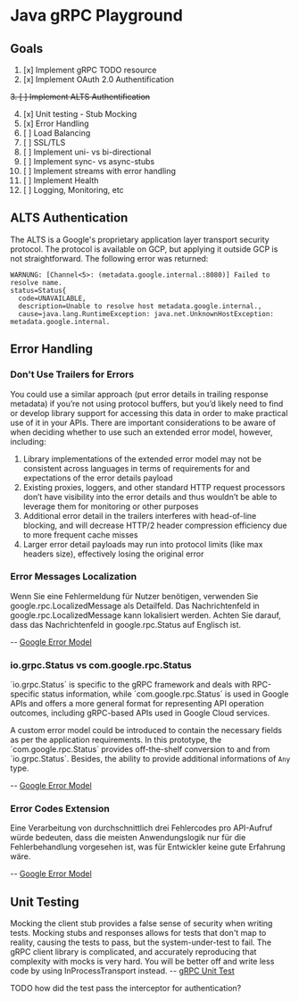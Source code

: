 # Java gRPC Playground

## Goals

1. [x] Implement gRPC TODO resource
2. [x] Implement OAuth 2.0 Authentification

~~3. [ ] Implement ALTS Authentification~~

4. [x] Unit testing - Stub Mocking
5. [x] Error Handling
6. [ ] Load Balancing
7. [ ] SSL/TLS
8. [ ] Implement uni- vs bi-directional
9. [ ] Implement sync- vs async-stubs
10. [ ] Implement streams with error handling
11. [ ] Implement Health
12. [ ] Logging, Monitoring, etc

## ALTS Authentication

The ALTS is a Google's proprietary application layer transport security protocol. 
The protocol is available on GCP, but applying it outside GCP is not straightforward.
The following error was returned:

```
WARNUNG: [Channel<5>: (metadata.google.internal.:8080)] Failed to resolve name.
status=Status{
  code=UNAVAILABLE,
  description=Unable to resolve host metadata.google.internal.,
  cause=java.lang.RuntimeException: java.net.UnknownHostException: metadata.google.internal.
```

## Error Handling

### Don't Use Trailers for Errors

You could use a similar approach (put error details in trailing response metadata) if you’re not using protocol buffers, 
but you’d likely need to find or develop library support for accessing this data in order to make practical use of it in 
your APIs. There are important considerations to be aware of when deciding whether to use such an extended error model, 
however, including:

1. Library implementations of the extended error model may not be consistent across languages in terms of requirements 
for and expectations of the error details payload
2. Existing proxies, loggers, and other standard HTTP request processors don’t have visibility into the error details 
and thus wouldn’t be able to leverage them for monitoring or other purposes
3. Additional error detail in the trailers interferes with head-of-line blocking, and will decrease HTTP/2 header 
compression efficiency due to more frequent cache misses
4. Larger error detail payloads may run into protocol limits (like max headers size), effectively losing the original 
error

### Error Messages Localization

Wenn Sie eine Fehlermeldung für Nutzer benötigen, verwenden Sie google.rpc.LocalizedMessage als Detailfeld. Das 
Nachrichtenfeld in google.rpc.LocalizedMessage kann lokalisiert werden. Achten Sie darauf, dass das Nachrichtenfeld in 
google.rpc.Status auf Englisch ist.

-- [Google Error Model](https://cloud.google.com/apis/design/errors?hl=de#error_model)

### io.grpc.Status vs com.google.rpc.Status

´io.grpc.Status´ is specific to the gRPC framework and deals with RPC-specific status information, while 
´com.google.rpc.Status´ is used in Google APIs and offers a more general format for representing API operation outcomes,
including gRPC-based APIs used in Google Cloud services.

A custom error model could be introduced to contain the necessary fields as per the application requirements. In this 
prototype, the ´com.google.rpc.Status´ provides off-the-shelf conversion to and from ´io.grpc.Status´. Besides, the 
ability to provide additional informations of `Any` type.

-- [Google Error Model](https://cloud.google.com/apis/design/errors?hl=de#error_model)

### Error Codes Extension

Eine Verarbeitung von durchschnittlich drei Fehlercodes pro API-Aufruf würde bedeuten, dass die meisten Anwendungslogik 
nur für die Fehlerbehandlung vorgesehen ist, was für Entwickler keine gute Erfahrung wäre.

-- [Google Error Model](https://cloud.google.com/apis/design/errors?hl=de#error_model)

## Unit Testing

Mocking the client stub provides a false sense of security when writing tests. Mocking stubs and responses allows for 
tests that don't map to reality, causing the tests to pass, but the system-under-test to fail. The gRPC client library 
is complicated, and accurately reproducing that complexity with mocks is very hard. You will be better off and write 
less code by using InProcessTransport instead. 
-- [gRPC Unit Test](https://github.com/grpc/grpc-java/blob/master/examples/README.md#unit-test-examples)


TODO how did the test pass the interceptor for authentication?
